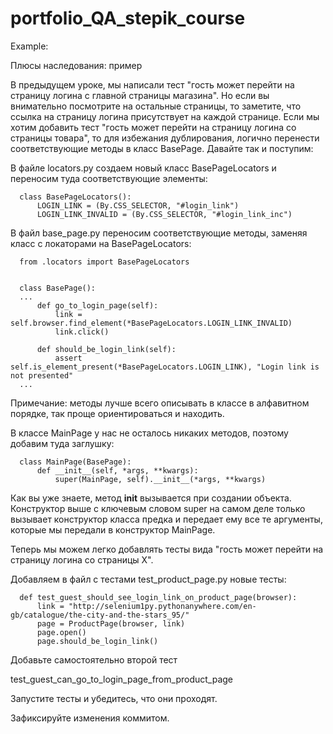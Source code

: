# portfolio_QA_stepik_course

Example:


Плюсы наследования: пример

В предыдущем уроке, мы написали тест "гость может перейти на страницу логина с главной страницы магазина". 
Но если вы внимательно посмотрите на остальные страницы, то заметите, что ссылка на страницу логина 
присутствует на каждой странице. Если мы хотим добавить тест "гость может перейти на страницу логина со 
страницы товара", то для избежания дублирования, логично перенести соответствующие методы в класс BasePage. 
Давайте так и поступим: 

В файле locators.py создаем новый класс BasePageLocators и переносим туда соответствующие элементы:

      class BasePageLocators():
          LOGIN_LINK = (By.CSS_SELECTOR, "#login_link")
          LOGIN_LINK_INVALID = (By.CSS_SELECTOR, "#login_link_inc")

В файл base_page.py переносим соответствующие методы, заменяя класс с локаторами на BasePageLocators:  

      from .locators import BasePageLocators


      class BasePage():
      ...
          def go_to_login_page(self):
              link = self.browser.find_element(*BasePageLocators.LOGIN_LINK_INVALID)
              link.click()
      
          def should_be_login_link(self):
              assert self.is_element_present(*BasePageLocators.LOGIN_LINK), "Login link is not presented"
      ... 

Примечание: методы лучше всего описывать в классе в алфавитном порядке, так проще ориентироваться и находить.

В классе MainPage у нас не осталось никаких методов, поэтому добавим туда заглушку: 

      class MainPage(BasePage):
          def __init__(self, *args, **kwargs):
              super(MainPage, self).__init__(*args, **kwargs)

Как вы уже знаете, метод __init__ вызывается при создании объекта. Конструктор выше с ключевым словом super на самом деле только вызывает конструктор класса предка и передает ему все те аргументы, которые мы передали в конструктор MainPage. 

Теперь мы можем легко добавлять тесты вида "гость может перейти на страницу логина со страницы Х". 

Добавляем в файл c тестами test_product_page.py новые тесты: 

      def test_guest_should_see_login_link_on_product_page(browser):
          link = "http://selenium1py.pythonanywhere.com/en-gb/catalogue/the-city-and-the-stars_95/"
          page = ProductPage(browser, link)
          page.open()
          page.should_be_login_link()

Добавьте самостоятельно второй тест 

test_guest_can_go_to_login_page_from_product_page 

Запустите тесты и убедитесь, что они проходят. 

Зафиксируйте изменения коммитом. 
